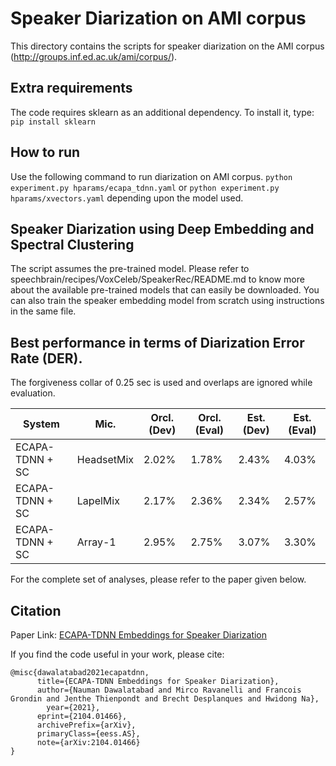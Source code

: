# Speaker Diarization on AMI corpus
This directory contains the scripts for speaker diarization on the AMI corpus (http://groups.inf.ed.ac.uk/ami/corpus/).

## Extra requirements
The code requires sklearn as an additional dependency.
To install it, type: `pip install sklearn`

## How to run
Use the following command to run diarization on AMI corpus.
`python experiment.py hparams/ecapa_tdnn.yaml` or `python experiment.py hparams/xvectors.yaml` depending upon the model used.


## Speaker Diarization using Deep Embedding and Spectral Clustering
The script assumes the pre-trained model. Please refer to speechbrain/recipes/VoxCeleb/SpeakerRec/README.md to know more about the available pre-trained models that can easily be downloaded. You can also train the speaker embedding model from scratch using instructions in the same file.


## Best performance in terms of Diarization Error Rate (DER).
The forgiveness collar of 0.25 sec is used and overlaps are ignored while evaluation.

| System | Mic. | Orcl. (Dev) | Orcl. (Eval) | Est. (Dev) | Est. (Eval)
|----------- | ------------ | ------ |------| ------| ------ |
| ECAPA-TDNN + SC | HeadsetMix | 2.02% | 1.78% | 2.43% | 4.03% |
| ECAPA-TDNN + SC | LapelMix | 2.17% | 2.36% | 2.34% | 2.57% |
| ECAPA-TDNN + SC | Array-1 | 2.95% | 2.75% | 3.07% | 3.30% |

For the complete set of analyses, please refer to the paper given below.

## Citation

Paper Link: [ECAPA-TDNN Embeddings for Speaker Diarization](https://arxiv.org/pdf/2104.01466.pdf)

If you find the code useful in your work, please cite:

    @misc{dawalatabad2021ecapatdnn,
          title={ECAPA-TDNN Embeddings for Speaker Diarization},
          author={Nauman Dawalatabad and Mirco Ravanelli and Francois Grondin and Jenthe Thienpondt and Brecht Desplanques and Hwidong Na},
            year={2021},
          eprint={2104.01466},
          archivePrefix={arXiv},
          primaryClass={eess.AS},
          note={arXiv:2104.01466}
    }
